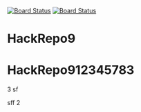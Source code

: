 [![Board Status](https://codedev.ms/mipatera/b8ef60b5-3094-4383-8611-35cfd45042e6/c33d6cfe-6553-473e-aa22-7d84cce24858/_apis/work/boardbadge/2fd35a5c-2327-461e-a9b4-7363a523a68d)](https://codedev.ms/mipatera/b8ef60b5-3094-4383-8611-35cfd45042e6/_boards/board/t/c33d6cfe-6553-473e-aa22-7d84cce24858/Microsoft.RequirementCategory)
[![Board Status](https://codedev.ms/mipatera/0157d772-91ee-4eb8-9e54-04f3f5c10a7f/8c536ffa-ccc5-4a88-899d-05562406c85d/_apis/work/boardbadge/ab2ec57e-4655-476c-ae6e-cbcb21dce9df)](https://codedev.ms/mipatera/0157d772-91ee-4eb8-9e54-04f3f5c10a7f/_boards/board/t/8c536ffa-ccc5-4a88-899d-05562406c85d/Microsoft.RequirementCategory)
# HackRepo9
# HackRepo912345783
3
sf

sff
2
